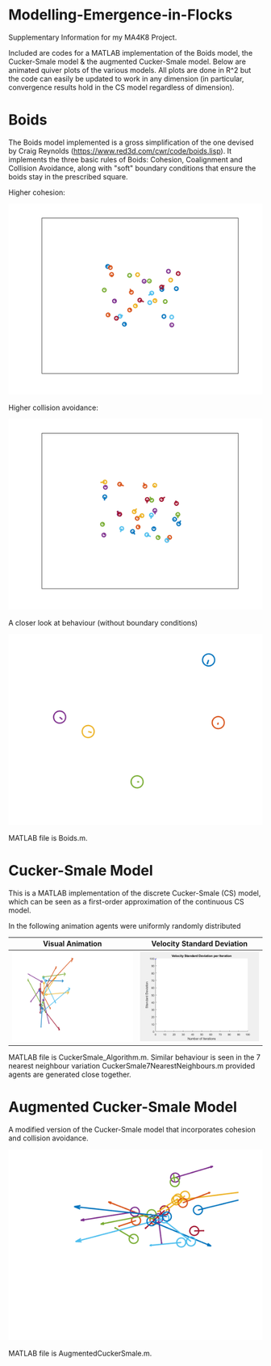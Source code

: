 # Modelling-Emergence-in-Flocks
Supplementary Information for my MA4K8 Project.

Included are codes for a MATLAB implementation of the Boids model, the Cucker-Smale model & the augmented Cucker-Smale model. Below are animated quiver plots of the various models. All plots are done in R^2 but the code can easily be updated to work in any dimension (in particular, convergence results hold in the CS model regardless of dimension).

# Boids

The Boids model implemented is a gross simplification of the one devised by Craig Reynolds (https://www.red3d.com/cwr/code/boids.lisp). It implements the three basic rules of Boids: Cohesion, Coalignment and Collision Avoidance, along with "soft" boundary conditions that ensure the boids stay in the prescribed square.

Higher cohesion:

<p align="center">
<img src="Images/Boids.gif">
</p>

Higher collision avoidance:

<p align="center">
<img src="Images/BoidsStrongAvoidance.gif">
</p>

A closer look at behaviour (without boundary conditions)
<p align="center">
<img src="Images/BoidsZoom.gif">
</p>

MATLAB file is Boids.m.

# Cucker-Smale Model

This is a MATLAB implementation of the discrete Cucker-Smale (CS) model, which can be seen as a first-order approximation of the continuous CS model.

In the following animation agents were uniformly randomly distributed

Visual Animation             |  Velocity Standard Deviation
:-------------------------:|:-------------------------:
![](Images/CSAnimated.gif)  |  ![](Images/CSAnimatedGraph.gif)

MATLAB file is CuckerSmale_Algorithm.m. Similar behaviour is seen in the 7 nearest neighbour variation CuckerSmale7NearestNeighbours.m provided agents are generated close together.

# Augmented Cucker-Smale Model

A modified version of the Cucker-Smale model that incorporates cohesion and collision avoidance.

<p align="center">
<img src="Images/CSAnimatedAugmented1reduced.gif">
</p>

MATLAB file is AugmentedCuckerSmale.m.
